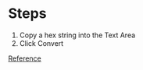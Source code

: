 # Steps
1. Copy a hex string into the Text Area 
2. Click Convert

[Reference](https://codepen.io/abdhass/pen/jdRNdj)
